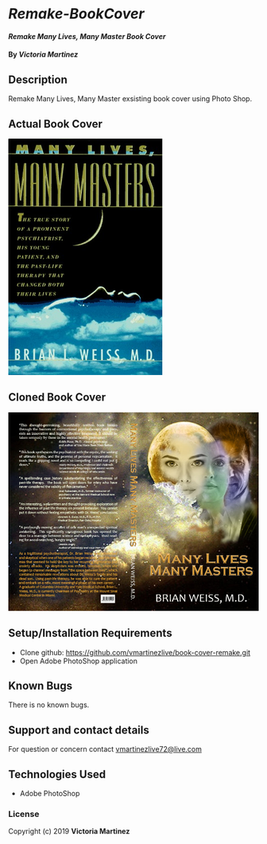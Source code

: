 # _Remake-BookCover_

#### _Remake Many Lives, Many Master Book Cover_

#### By _**Victoria Martinez**_

## Description

Remake Many Lives, Many Master exsisting book cover using Photo Shop.

## Actual Book Cover 
![](sample-work/cover_manyMasters.jpg)

## Cloned Book Cover
![](sample-work/book-cover.jpg)

## Setup/Installation Requirements

* Clone github: https://github.com/vmartinezlive/book-cover-remake.git
* Open Adobe PhotoShop application

## Known Bugs

There is no known bugs.

## Support and contact details

For question or concern contact vmartinezlive72@live.com

## Technologies Used

* Adobe PhotoShop

### License


Copyright (c) 2019 **Victoria Martinez**
